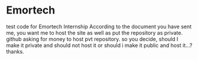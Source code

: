 # Emortech
test code for Emortech Internship
According to the document you have sent me, you want me to host the site as well as put the repository as private. github asking for money to host pvt repository. so you decide,
should I make it private and should not host it or should i make it public and host it...? thanks.

